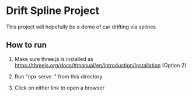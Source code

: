 # Drift Spline Project

This project will hopefully be a demo of car drifting via splines

## How to run

1. Make sure three.js is installed as https://threejs.org/docs/#manual/en/introduction/Installation (Option 2)

2. Run "npx serve ." from this directory

3. Click on either link to open a browser
